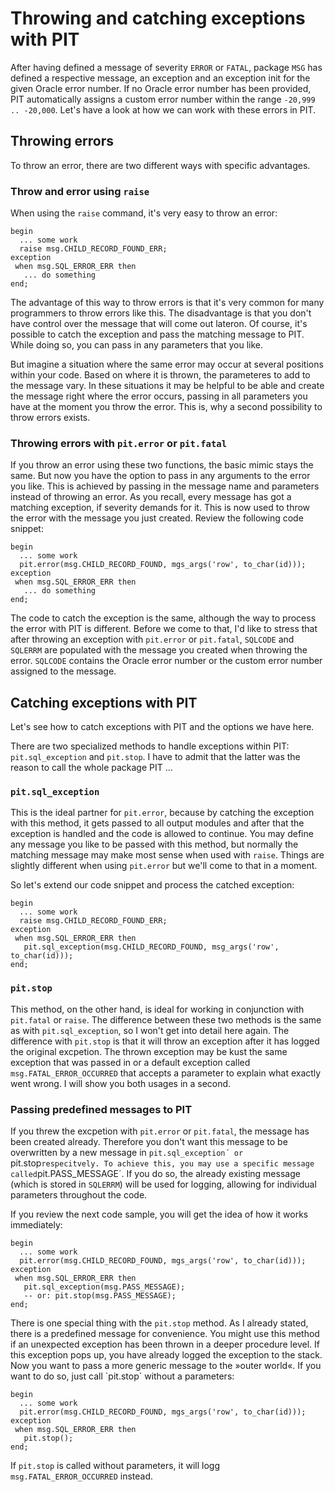 # Throwing and catching exceptions with PIT

After having defined a message of severity `ERROR` or `FATAL`, package `MSG` has defined a respective message, an exception and an exception init for the given Oracle error number. If no Oracle error number has been provided, PIT automatically assigns a custom error number within the range `-20,999 .. -20,000`. Let's have a look at how we can work with these errors in PIT.

## Throwing errors

To throw an error, there are two different ways with specific advantages.

### Throw and error using `raise`

When using the `raise` command, it's very easy to throw an error: 

```
begin
  ... some work
  raise msg.CHILD_RECORD_FOUND_ERR;
exception
 when msg.SQL_ERROR_ERR then
   ... do something
end;
```

The advantage of this way to throw errors is that it's very common for many programmers to throw errors like this. The disadvantage is that you don't have control over the message that will come out lateron. Of course, it's possible to catch the exception and pass the matching message to PIT. While doing so, you can pass in any parameters that you like.

But imagine a situation where the same error may occur at several positions within your code. Based on where it is thrown, the parameteres to add to the message vary. In these situations it may be helpful to be able and create the message right where the error occurs, passing in all parameters you have at the moment you throw the error. This is, why a second possibility to throw errors exists.

### Throwing errors with `pit.error` or `pit.fatal`

If you throw an error using these two functions, the basic mimic stays the same. But now you have the option to pass in any arguments to the error you like. This is achieved by passing in the message name and parameters instead of throwing an error. As you recall, every message has got a matching exception, if severity demands for it. This is now used to throw the error with the message you just created. Review the following code snippet:

```
begin
  ... some work
  pit.error(msg.CHILD_RECORD_FOUND, mgs_args('row', to_char(id)));
exception
 when msg.SQL_ERROR_ERR then
   ... do something
end;
```

The code to catch the exception is the same, although the way to process the error with PIT is different. Before we come to that, I'd like to stress that after throwing an exception with `pit.error` or `pit.fatal`, `SQLCODE` and `SQLERRM` are populated with the message you created when throwing the error. `SQLCODE` contains the Oracle error number or the custom error number assigned to the message.

## Catching exceptions with PIT

Let's see how to catch exceptions with PIT and the options we have here.

There are two specialized methods to handle exceptions within PIT: `pit.sql_exception` and `pit.stop`. I have to admit that the latter was the reason to call the whole package PIT ...

### `pit.sql_exception` 
This is the ideal partner for `pit.error`, because by catching the exception with this method, it gets passed to all output modules and after that the exception is handled and the code is allowed to continue. You may define any message you like to be passed with this method, but normally the matching message may make most sense when used with `raise`. Things are slightly different when using `pit.error` but we'll come to that in a moment.

So let's extend our code snippet and process the catched exception:
```
begin
  ... some work
  raise msg.CHILD_RECORD_FOUND_ERR;
exception
 when msg.SQL_ERROR_ERR then
   pit.sql_exception(msg.CHILD_RECORD_FOUND, msg_args('row', to_char(id)));
end;
```

### `pit.stop`
This method, on the other hand, is ideal for working in conjunction with `pit.fatal` or `raise`. The difference between these two methods is the same as with `pit.sql_exception`, so I won't get into detail here again. The difference with `pit.stop` is that it will throw an exception after it has logged the original excpetion. The thrown exception may be kust the same exception that was passed in or a default exception called `msg.FATAL_ERROR_OCCURRED` that accepts a parameter to explain what exactly went wrong. I will show you both usages in a second.

### Passing predefined messages to PIT
If you threw the excpetion with `pit.error` or `pit.fatal`, the message has been created already. Therefore you don't want this message to be overwritten by a new message in `pit.sql_exception´ or `pit.stop` respecitvely. To achieve this, you may use a specific message called `pit.PASS_MESSAGE´. If you do so, the already existing message (which is stored in `SQLERRM`) will be used for logging, allowing for individual parameters throughout the code.

If you review the next code sample, you will get the idea of how it works immediately:

```
begin
  ... some work
  pit.error(msg.CHILD_RECORD_FOUND, mgs_args('row', to_char(id)));
exception
 when msg.SQL_ERROR_ERR then
   pit.sql_exception(msg.PASS_MESSAGE);
   -- or: pit.stop(msg.PASS_MESSAGE);
end;
```

There is one special thing with the `pit.stop` method. As I already stated, there is a predefined message for convenience. You might use this method if an unexpected exception has been thrown in a deeper procedure level. If this exception pops up, you have already logged the exception to the stack. Now you want to pass a more generic message to the »outer world«. If you want to do so, just call `pit.stop´ without a parameters:

```
begin
  ... some work
  pit.error(msg.CHILD_RECORD_FOUND, mgs_args('row', to_char(id)));
exception
 when msg.SQL_ERROR_ERR then
   pit.stop();
end;
```
If `pit.stop` is called without parameters, it will logg `msg.FATAL_ERROR_OCCURRED` instead.
